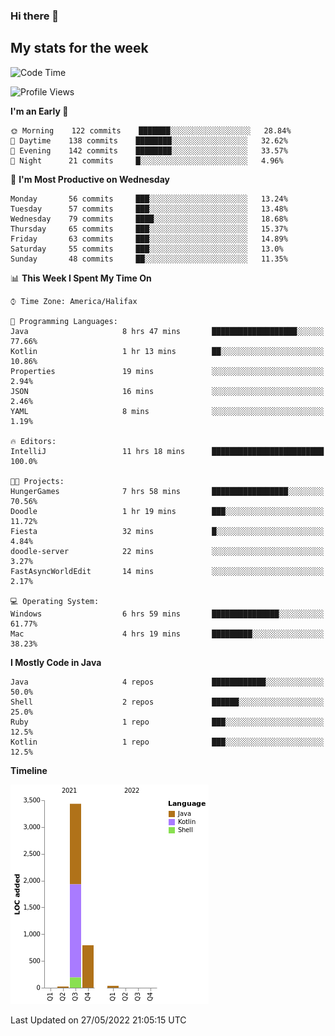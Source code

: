 ### Hi there 👋

## My stats for the week
<!--START_SECTION:waka-->
![Code Time](http://img.shields.io/badge/Code%20Time-225%20hrs%2037%20mins-blue)

![Profile Views](http://img.shields.io/badge/Profile%20Views-0-blue)

**I'm an Early 🐤** 

```text
🌞 Morning    122 commits    ███████░░░░░░░░░░░░░░░░░░   28.84% 
🌆 Daytime    138 commits    ████████░░░░░░░░░░░░░░░░░   32.62% 
🌃 Evening    142 commits    ████████░░░░░░░░░░░░░░░░░   33.57% 
🌙 Night      21 commits     █░░░░░░░░░░░░░░░░░░░░░░░░   4.96%

```
📅 **I'm Most Productive on Wednesday** 

```text
Monday       56 commits     ███░░░░░░░░░░░░░░░░░░░░░░   13.24% 
Tuesday      57 commits     ███░░░░░░░░░░░░░░░░░░░░░░   13.48% 
Wednesday    79 commits     ████░░░░░░░░░░░░░░░░░░░░░   18.68% 
Thursday     65 commits     ███░░░░░░░░░░░░░░░░░░░░░░   15.37% 
Friday       63 commits     ███░░░░░░░░░░░░░░░░░░░░░░   14.89% 
Saturday     55 commits     ███░░░░░░░░░░░░░░░░░░░░░░   13.0% 
Sunday       48 commits     ██░░░░░░░░░░░░░░░░░░░░░░░   11.35%

```


📊 **This Week I Spent My Time On** 

```text
⌚︎ Time Zone: America/Halifax

💬 Programming Languages: 
Java                     8 hrs 47 mins       ███████████████████░░░░░░   77.66% 
Kotlin                   1 hr 13 mins        ██░░░░░░░░░░░░░░░░░░░░░░░   10.86% 
Properties               19 mins             ░░░░░░░░░░░░░░░░░░░░░░░░░   2.94% 
JSON                     16 mins             ░░░░░░░░░░░░░░░░░░░░░░░░░   2.46% 
YAML                     8 mins              ░░░░░░░░░░░░░░░░░░░░░░░░░   1.19%

🔥 Editors: 
IntelliJ                 11 hrs 18 mins      █████████████████████████   100.0%

🐱‍💻 Projects: 
HungerGames              7 hrs 58 mins       █████████████████░░░░░░░░   70.56% 
Doodle                   1 hr 19 mins        ███░░░░░░░░░░░░░░░░░░░░░░   11.72% 
Fiesta                   32 mins             █░░░░░░░░░░░░░░░░░░░░░░░░   4.84% 
doodle-server            22 mins             ░░░░░░░░░░░░░░░░░░░░░░░░░   3.27% 
FastAsyncWorldEdit       14 mins             ░░░░░░░░░░░░░░░░░░░░░░░░░   2.17%

💻 Operating System: 
Windows                  6 hrs 59 mins       ███████████████░░░░░░░░░░   61.77% 
Mac                      4 hrs 19 mins       █████████░░░░░░░░░░░░░░░░   38.23%

```

**I Mostly Code in Java** 

```text
Java                     4 repos             ████████████░░░░░░░░░░░░░   50.0% 
Shell                    2 repos             ██████░░░░░░░░░░░░░░░░░░░   25.0% 
Ruby                     1 repo              ███░░░░░░░░░░░░░░░░░░░░░░   12.5% 
Kotlin                   1 repo              ███░░░░░░░░░░░░░░░░░░░░░░   12.5%

```


**Timeline**

![Chart not found](https://raw.githubusercontent.com/lyndseyy/lyndseyy/main/charts/bar_graph.png) 


 Last Updated on 27/05/2022 21:05:15 UTC
<!--END_SECTION:waka-->